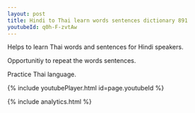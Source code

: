 ```yaml
---
layout: post
title: Hindi to Thai learn words sentences dictionary 891 
youtubeId: q0h-F-zvtAw
---
```

 
 
Helps to learn Thai words and sentences for Hindi speakers.

Opportunitiy to repeat the words sentences. 

Practice Thai language. 
 
{% include youtubePlayer.html id=page.youtubeId %}
 
 
{% include analytics.html %}